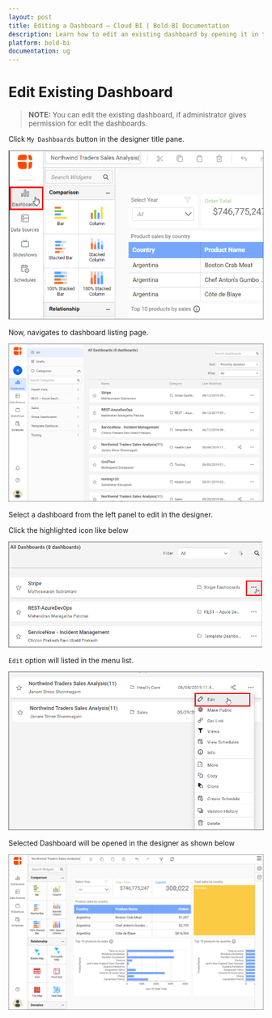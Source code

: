```yaml
---
layout: post
title: Editing a Dashboard – Cloud BI | Bold BI Documentation
description: Learn how to edit an existing dashboard by opening it in the WYSIWYG designer from list of dashboards in Bold BI Cloud.
platform: bold-bi
documentation: ug
---
```

# Edit Existing Dashboard
   
   > **NOTE:**  You can edit the existing dashboard, if administrator gives permission for edit the dashboards.
   
   Click `My Dashboards` button in the designer title pane. 

   ![Dashboard](/static/assets/cloud/working-with-dashboards/images/mydashboard.png)

   Now, navigates to dashboard listing page.

   ![Listing page](/static/assets/cloud/working-with-dashboards/images/listpage.png)
   
   Select a dashboard from the left panel to edit in the designer.

   Click the highlighted icon like below

   ![Menu icon](/static/assets/cloud/working-with-dashboards/images/menuicon.png)

   `Edit` option will listed in the menu list.
   
   ![Edit option](/static/assets/cloud/working-with-dashboards/images/editoption.png)

   Selected Dashboard will be opened in the designer as shown below

   ![Edit dashboard](/static/assets/cloud/working-with-dashboards/images/editdashboard.png)
       